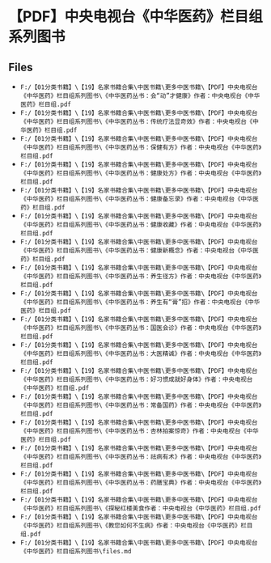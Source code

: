 # 【PDF】中央电视台《中华医药》栏目组系列图书

## Files

- `F:/【01分类书籍】\【19】名家书籍合集\中医书籍\更多中医书籍\【PDF】中央电视台《中华医药》栏目组系列图书\《中华医药丛书：会“动”才健康》作者：中央电视台《中华医药》栏目组.pdf`
- `F:/【01分类书籍】\【19】名家书籍合集\中医书籍\更多中医书籍\【PDF】中央电视台《中华医药》栏目组系列图书\《中华医药丛书：传统疗法显奇效》作者：中央电视台《中华医药》栏目组.pdf`
- `F:/【01分类书籍】\【19】名家书籍合集\中医书籍\更多中医书籍\【PDF】中央电视台《中华医药》栏目组系列图书\《中华医药丛书：保健有方》作者：中央电视台《中华医药》栏目组.pdf`
- `F:/【01分类书籍】\【19】名家书籍合集\中医书籍\更多中医书籍\【PDF】中央电视台《中华医药》栏目组系列图书\《中华医药丛书：健康处方》作者：中央电视台《中华医药》栏目组.pdf`
- `F:/【01分类书籍】\【19】名家书籍合集\中医书籍\更多中医书籍\【PDF】中央电视台《中华医药》栏目组系列图书\《中华医药丛书：健康备忘录》作者：中央电视台《中华医药》栏目组.pdf`
- `F:/【01分类书籍】\【19】名家书籍合集\中医书籍\更多中医书籍\【PDF】中央电视台《中华医药》栏目组系列图书\《中华医药丛书：健康收藏》作者：中央电视台《中华医药》栏目组.pdf`
- `F:/【01分类书籍】\【19】名家书籍合集\中医书籍\更多中医书籍\【PDF】中央电视台《中华医药》栏目组系列图书\《中华医药丛书：健康新概念》作者：中央电视台《中华医药》栏目组.pdf`
- `F:/【01分类书籍】\【19】名家书籍合集\中医书籍\更多中医书籍\【PDF】中央电视台《中华医药》栏目组系列图书\《中华医药丛书：养生径方》作者：中央电视台《中华医药》栏目组.pdf`
- `F:/【01分类书籍】\【19】名家书籍合集\中医书籍\更多中医书籍\【PDF】中央电视台《中华医药》栏目组系列图书\《中华医药丛书：养生有“膏”招》作者：中央电视台《中华医药》栏目组.pdf`
- `F:/【01分类书籍】\【19】名家书籍合集\中医书籍\更多中医书籍\【PDF】中央电视台《中华医药》栏目组系列图书\《中华医药丛书：国医会诊》作者：中央电视台《中华医药》栏目组.pdf`
- `F:/【01分类书籍】\【19】名家书籍合集\中医书籍\更多中医书籍\【PDF】中央电视台《中华医药》栏目组系列图书\《中华医药丛书：大医精诚》作者：中央电视台《中华医药》栏目组.pdf`
- `F:/【01分类书籍】\【19】名家书籍合集\中医书籍\更多中医书籍\【PDF】中央电视台《中华医药》栏目组系列图书\《中华医药丛书：好习惯成就好身体》作者：中央电视台《中华医药》栏目组.pdf`
- `F:/【01分类书籍】\【19】名家书籍合集\中医书籍\更多中医书籍\【PDF】中央电视台《中华医药》栏目组系列图书\《中华医药丛书：常备国药》作者：中央电视台《中华医药》栏目组.pdf`
- `F:/【01分类书籍】\【19】名家书籍合集\中医书籍\更多中医书籍\【PDF】中央电视台《中华医药》栏目组系列图书\《中华医药丛书：杏林拍案惊奇》作者：中央电视台《中华医药》栏目组.pdf`
- `F:/【01分类书籍】\【19】名家书籍合集\中医书籍\更多中医书籍\【PDF】中央电视台《中华医药》栏目组系列图书\《中华医药丛书：祛病有术》作者：中央电视台《中华医药》栏目组.pdf`
- `F:/【01分类书籍】\【19】名家书籍合集\中医书籍\更多中医书籍\【PDF】中央电视台《中华医药》栏目组系列图书\《中华医药丛书：药膳宝典》作者：中央电视台《中华医药》栏目组.pdf`
- `F:/【01分类书籍】\【19】名家书籍合集\中医书籍\更多中医书籍\【PDF】中央电视台《中华医药》栏目组系列图书\《探秘红楼美食作者：中央电视台《中华医药》栏目组.pdf`
- `F:/【01分类书籍】\【19】名家书籍合集\中医书籍\更多中医书籍\【PDF】中央电视台《中华医药》栏目组系列图书\《教您如何不生病》作者：中央电视台《中华医药》栏目组.pdf`
- `F:/【01分类书籍】\【19】名家书籍合集\中医书籍\更多中医书籍\【PDF】中央电视台《中华医药》栏目组系列图书\files.md`
